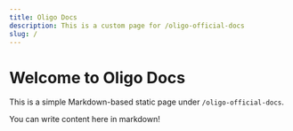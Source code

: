 ```yaml
---
title: Oligo Docs
description: This is a custom page for /oligo-official-docs
slug: /
---
```


# Welcome to Oligo Docs

This is a simple Markdown-based static page under `/oligo-official-docs`.

You can write content here in markdown!
